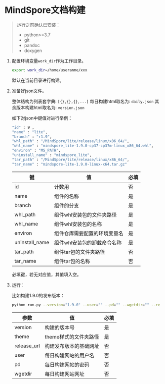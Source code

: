 # MindSpore文档构建

> 运行之前确认已安装：
>
> - python>=3.7
> - git
> - pandoc
> - doxygen

1. 配置环境变量`work_dir`作为工作目录。

    ```bash
    export work_dir=/home/useranme/xxx
    ```

    默认在当前目录进行构建。

2. 准备好json文件。

    整体结构为列表套字典: `[{},{},{},...]`
    每日构建html取名为: `daily.json`
    其余版本构建html取名为: `version.json`

    如下对json中键值对进行举例：

    ```bash
    "id" : 9 ,
    "name" : "lite",
    "branch" : "r1.9",
    "whl_path" : "/MindSpore/lite/release/linux/x86_64/",
    "whl_name" : "mindspore_lite-1.9.0-cp37-cp37m-linux_x86_64.whl",
    "environ" : "MS_PATH",
    "uninstall_name" : "mindspore_lite",
    "tar_path" : "/MindSpore/lite/release/linux/x86_64/",
    "tar_name" : "mindspore-lite-1.9.0-linux-x64.tar.gz"
    ```

    | 键 | 值 | 必填 |
    | ---- | ---- | ---- |
    | id | 计数用 | 否 |
    | name | 组件的名称 | 是 |
    | branch | 组件的分支 | 是 |
    | whl_path | 组件whl安装包的文件夹路径 | 是 |
    | whl_name | 组件whl安装包的名称 | 是 |
    | environ | 组件仓库需要配置的环境变量名 | 是 |
    | uninstall_name | 组件whl安装包的卸载命令名称 | 是 |
    | tar_path | 组件tar包的文件夹路径 | 否 |
    | tar_name | 组件tar包的名称 | 否 |

    必填键，若无对应值，其值填入空。

3. 运行：

    比如构建1.9.0的发布版本：

    ```bash
    python run.py --version="1.9.0" --user="" --pd="" --wgetdir="" --release_url="https://ms-release.obs.cn-north-4.myhuaweicloud.com/1.9.0" --theme="xxx/xxx"
    ```

    | 参数 | 值 | 必填 |
    | ---- | ---- | ---- |
    | version | 构建的版本号 | 是 |
    | theme | theme样式的文件夹路径 | 是 |
    | release_url | 构建发布版本的基础网址 | 否 |
    | user | 每日构建网站的用户名 | 否 |
    | pd | 每日构建网站的密码 | 否 |
    | wgetdir | 每日构建网站网址 | 否 |
